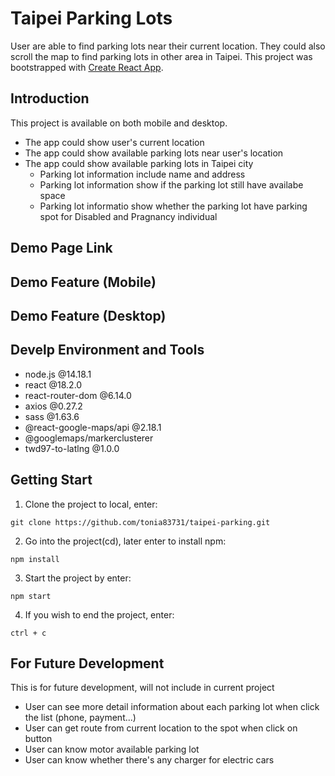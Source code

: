 # Taipei Parking Lots

User are able to find parking lots near their current location. They could also scroll the map to find parking lots in other area in Taipei.
This project was bootstrapped with [Create React App](https://github.com/facebook/create-react-app).

## Introduction

This project is available on both mobile and desktop.

* The app could show user's current location
* The app could show available parking lots near user's location
* The app could show available parking lots in Taipei city
  * Parking lot information include name and address
  * Parking lot information show if the parking lot still have availabe space
  * Parking lot informatio show whether the parking lot have parking spot for Disabled and Pragnancy individual

## Demo Page Link

## Demo Feature (Mobile)

## Demo Feature (Desktop)

## Develp Environment and Tools

* node.js @14.18.1
* react @18.2.0
* react-router-dom @6.14.0
* axios @0.27.2
* sass @1.63.6
* @react-google-maps/api @2.18.1
* @googlemaps/markerclusterer
* twd97-to-latlng @1.0.0

## Getting Start

1. Clone the project to local, enter:

```
git clone https://github.com/tonia83731/taipei-parking.git
```

2. Go into the project(cd), later enter to install npm:

```
npm install
```

3. Start the project by enter:

```
npm start
```

4. If you wish to end the project, enter:

```
ctrl + c
```

## For Future Development

This is for future development, will not include in current project

* User can see more detail information about each parking lot when click the list (phone, payment...)
* User can get route from current location to the spot when click on button
* User can know motor available parking lot
* User can know whether there's any charger for electric cars

